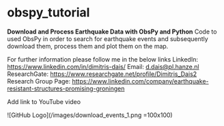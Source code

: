# obspy_tutorial
 
**Download and Process Earthquake Data with ObsPy and Python**
Code to used ObsPy in order to search for earthquake events and subsequently download them, process them and plot them on the map.

For further information please follow me in the below links
LinkedIn: https://www.linkedin.com/in/dimitris-dais/
Email: d.dais@pl.hanze.nl
ResearchGate: https://www.researchgate.net/profile/Dimitris_Dais2
Research Group Page: https://www.linkedin.com/company/earthquake-resistant-structures-promising-groningen

Add link to YouTube video

![GitHub Logo](/images/download_events_1.png =100x100)


